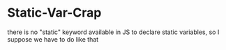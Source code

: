 # Static-Var-Crap
there is no "static" keyword available in JS to declare static variables, so I suppose we have to do like that
